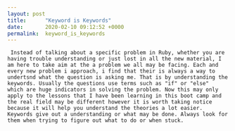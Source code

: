 ```yaml
---
layout: post
title:      "Keyword is Keywords"
date:       2020-02-10 09:12:52 +0000
permalink:  keyword_is_keywords
---
```




     Instead of talking about a specific problem in Ruby, whether you are having trouble understanding or just lost in all the new material, I am here to take aim at the a problem we all may be facing. Each and every new problem i approach, i find that their is always a way to undertsnd what the question is asking me. That is by understanding the keywords. Usually the questions use terms such as "if" or "else"  which are huge indicators in solving the problem. Now this may only apply to the lessons that I have been learning in this boot camp and the real field may be different however it is worth taking notice because it will help you understand the theories a lot easier. Keywords give out a understanding or what may be done. Always look for them when trying to figure out what to do or when stuck.
